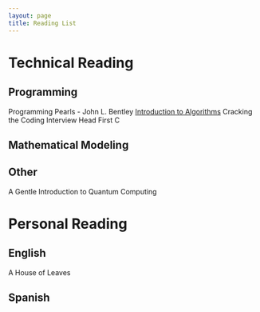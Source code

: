 ```yaml
---
layout: page
title: Reading List
---
```


# Technical Reading
## Programming

Programming Pearls - John L. Bentley
[Introduction to Algorithms](https://www.google.com/books/edition/Introduction_to_Algorithms/aefUBQAAQBAJ?hl=en&gbpv=0)
Cracking the Coding Interview
Head First C

## Mathematical Modeling
## Other
A Gentle Introduction to Quantum Computing

# Personal Reading

## English
A House of Leaves

## Spanish 


<!--stackedit_data:
eyJoaXN0b3J5IjpbLTExNjE0MTU5MjRdfQ==
-->